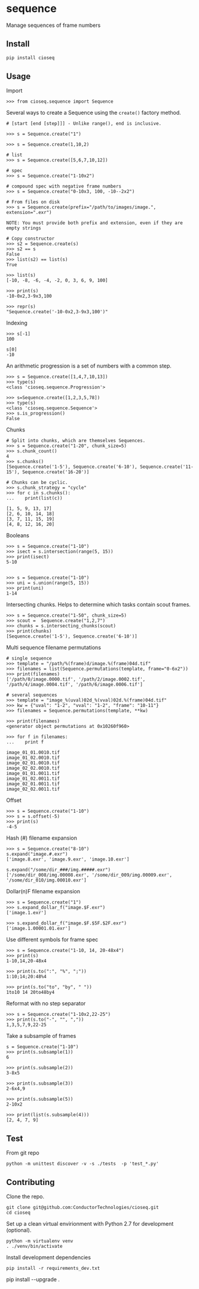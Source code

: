 # sequence
Manage sequences of frame numbers

## Install

```bash
pip install cioseq
```

## Usage

Import
```
>>> from cioseq.sequence import Sequence
```

Several ways to create a Sequence using the `create()` factory method.
```
# [start [end [step]]] - Unlike range(), end is inclusive.

>>> s = Sequence.create("1")

>>> s = Sequence.create(1,10,2)

# list
>>> s = Sequence.create([5,6,7,10,12])

# spec
>>> s = Sequence.create("1-10x2")

# compound spec with negative frame numbers
>>> s = Sequence.create("0-10x3, 100, -10--2x2")

# From files on disk
>>> s = Sequence.create(prefix="/path/to/images/image.", extension=".exr")

NOTE: You must provide both prefix and extension, even if they are empty strings

# Copy constructor
>>> s2 = Sequence.create(s)
>>> s2 == s
False
>>> list(s2) == list(s)
True

>>> list(s)
[-10, -8, -6, -4, -2, 0, 3, 6, 9, 100]

>>> print(s)
-10-0x2,3-9x3,100

>>> repr(s)
"Sequence.create('-10-0x2,3-9x3,100')"
```

Indexing
```
>>> s[-1]
100

s[0]
-10
```

An arithmetic progression is a set of numbers with a common step.
```
>>> s = Sequence.create([1,4,7,10,13])
>>> type(s)
<class 'cioseq.sequence.Progression'>

>>> s=Sequence.create([1,2,3,5,78])
>>> type(s)
<class 'cioseq.sequence.Sequence'>
>>> s.is_progression()
False

```

Chunks
```
# Split into chunks, which are themselves Sequences.
>>> s = Sequence.create("1-20", chunk_size=5)
>>> s.chunk_count()
4
>>> s.chunks()
[Sequence.create('1-5'), Sequence.create('6-10'), Sequence.create('11-15'), Sequence.create('16-20')]

# Chunks can be cyclic.
>>> s.chunk_strategy = "cycle"
>>> for c in s.chunks():
...    print(list(c))

[1, 5, 9, 13, 17]
[2, 6, 10, 14, 18]
[3, 7, 11, 15, 19]
[4, 8, 12, 16, 20]
```

Booleans
```
>>> s = Sequence.create("1-10")
>>> isect = s.intersection(range(5, 15))
>>> print(isect)
5-10


>>> s = Sequence.create("1-10")
>>> uni = s.union(range(5, 15))
>>> print(uni)
1-14

```

Intersecting chunks. Helps to determine which tasks contain scout frames.

```
>>> s = Sequence.create("1-50", chunk_size=5)
>>> scout =  Sequence.create("1,2,7")
>>> chunks = s.intersecting_chunks(scout)
>>> print(chunks)
[Sequence.create('1-5'), Sequence.create('6-10')]
```

Multi sequence filename permutations

```
# single sequence
>>> template = "/path/%(frame)d/image.%(frame)04d.tif"
>>> filenames = list(Sequence.permutations(template, frame="0-6x2"))
>>> print(filenames)
['/path/0/image.0000.tif', '/path/2/image.0002.tif', '/path/4/image.0004.tif', '/path/6/image.0006.tif']

# several sequences
>>> template = "image_%(uval)02d_%(vval)02d.%(frame)04d.tif"
>>> kw = {"uval": "1-2", "vval": "1-2", "frame": "10-11"}
>>> filenames = Sequence.permutations(template, **kw)

>>> print(filenames)
<generator object permutations at 0x10260f960>

>>> for f in filenames:
...    print f

image_01_01.0010.tif
image_01_02.0010.tif
image_02_01.0010.tif
image_02_02.0010.tif
image_01_01.0011.tif
image_01_02.0011.tif
image_02_01.0011.tif
image_02_02.0011.tif
```

Offset
```
>>> s = Sequence.create("1-10")
>>> s = s.offset(-5)
>>> print(s)
-4-5
```

Hash (#) filename expansion

```
>>> s = Sequence.create("8-10")
s.expand("image.#.exr")
['image.8.exr', 'image.9.exr', 'image.10.exr']

s.expand("/some/dir_###/img.#####.exr")
['/some/dir_008/img.00008.exr', '/some/dir_009/img.00009.exr', '/some/dir_010/img.00010.exr']
```

Dollar(n)F filename expansion

```
>>> s = Sequence.create("1")
>>> s.expand_dollar_f("image.$F.exr")
['image.1.exr']

>>> s.expand_dollar_f("image.$F.$5F.$2F.exr")
['image.1.00001.01.exr']

```

Use different symbols for frame spec
```
>>> s = Sequence.create("1-10, 14, 20-48x4")
>>> print(s)
1-10,14,20-48x4

>>> print(s.to(":", "%", ";"))
1:10;14;20:48%4

>>> print(s.to("to", "by", " "))
1to10 14 20to48by4

```

Reformat with no step separator
```
>>> s = Sequence.create("1-10x2,22-25")
>>> print(s.to("-", "", ","))
1,3,5,7,9,22-25
```


Take a subsample of frames
```
s = Sequence.create("1-10")
>>> print(s.subsample(1))
6

>>> print(s.subsample(2))
3-8x5

>>> print(s.subsample(3))
2-6x4,9

>>> print(s.subsample(5))
2-10x2

>>> print(list(s.subsample(4)))
[2, 4, 7, 9]
```

## Test

From git repo
```
python -m unittest discover -v -s ./tests  -p 'test_*.py'
```

## Contributing


Clone the repo.

```
git clone git@github.com:ConductorTechnologies/cioseq.git
cd cioseq
```

Set up a clean virtual envirionment with Python 2.7 for development (optional).

```
python -m virtualenv venv
. ./venv/bin/activate
```

Install development dependencies
```
pip install -r requirements_dev.txt
```

pip install --upgrade . 

```

